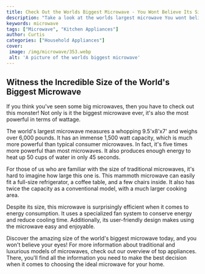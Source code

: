 ```yaml
---
title: Check Out the Worlds Biggest Microwave - You Wont Believe Its Size
description: "Take a look at the worlds largest microwave You wont believe how big it is Get all the details on this eye-popping piece of kitchen equipment"
keywords: microwave
tags: ["Microwave", "Kitchen Appliances"]
author: Curtis
categories: ["Household Appliances"]
cover: 
 image: /img/microwave/353.webp
 alt: 'A picture of the worlds biggest microwave'
---
```

## Witness the Incredible Size of the World's Biggest Microwave
If you think you've seen some big microwaves, then you have to check out this monster! Not only is it the biggest microwave ever, it's also the most powerful in terms of wattage.

The world's largest microwave measures a whopping 9.5'x8'x7' and weighs over 6,000 pounds. It has an immense 1,500 watt capacity, which is much more powerful than typical consumer microwaves. In fact, it's five times more powerful than most microwaves. It also produces enough energy to heat up 50 cups of water in only 45 seconds.

For those of us who are familiar with the size of traditional microwaves, it's hard to imagine how large this one is. This mammoth microwave can easily fit a full-size refrigerator, a coffee table, and a few chairs inside. It also has twice the capacity as a conventional model, with a much larger cooking area.

Despite its size, this microwave is surprisingly efficient when it comes to energy consumption. It uses a specialized fan system to conserve energy and reduce cooling time. Additionally, its user-friendly design makes using the microwave easy and enjoyable.

Discover the amazing size of the world's biggest microwave today, and you won't believe your eyes! For more information about traditional and luxurious models of microwaves, check out our overview of top appliances. There, you'll find all the information you need to make the best decision when it comes to choosing the ideal microwave for your home.
